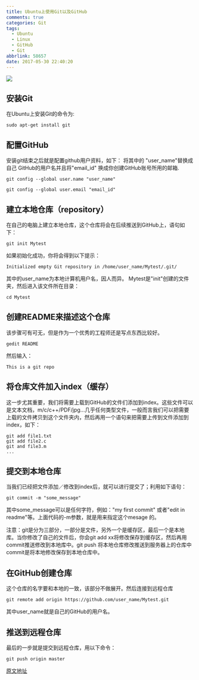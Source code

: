 ```yaml
---
title: Ubuntu上使用Git以及GitHub
comments: true
categories: Git
tags:
  - Ubuntu
  - Linux
  - GitHub
  - Git
abbrlink: 58657
date: 2017-05-30 22:40:20
---
```


![](http://oofx6tpf6.bkt.clouddn.com/github-octocat.png)

<!--more-->

## 安装Git

在Ubuntu上安装Git的命令为:

``` git
sudo apt-get install git
```

## 配置GitHub
安装git结束之后就是配置github用户资料，如下：
将其中的 "user_name"替换成自己 GitHub的用户名并且将"email_id" 换成你创建GitHub账号所用的邮箱.
``` git
git config --global user.name "user_name"

git config --global user.email "email_id"
```
## 建立本地仓库（repository）

在自己的电脑上建立本地仓库，这个仓库将会在后续推送到GitHub上，语句如下：
```git
git init Mytest
```
如果初始化成功，你将会得到以下提示：

``` git
Initialized empty Git repository in /home/user_name/Mytest/.git/
```
其中的user_name为本地计算机用户名，因人而异。
Mytest是"init"创建的文件夹，然后进入该文件所在目录：
``` git
cd Mytest
```

## 创建README来描述这个仓库
该步骤可有可无，但是作为一个优秀的工程师还是写点东西比较好。

``` git 
gedit README
```

然后输入：
``` git 
This is a git repo
```
## 将仓库文件加入index（缓存）

这一步尤其重要，我们将需要上载到GitHub的文件们添加到index。这些文件可以是文本文档，m/c/c++/PDF/jpg...几乎任何类型文件，一般而言我们可以把需要上载的文件拷贝到这个文件夹内，然后再用一个语句来把需要上传到文件添加到index，如下：
``` git 
git add file1.txt
git add file2.c
git and file3.m
...

```

## 提交到本地仓库
当我们已经把文件添加／修改到index后，就可以进行提交了；利用如下语句：

``` git
git commit -m "some_message"
```
其中some_message可以是任何字符，例如："my first commit" 或者"edit in readme"等。上面代码的-m参数，就是用来指定这个mesage 的。

注意：git是分为三部分，一部分是文件，另外一个是缓存区，最后一个是本地库。当你修改了自己的文件后，你会git add xx将修改保存到缓存区，然后再用commit推送修改到本地库中。git push 将本地仓库修改推送到服务器上的仓库中commit是将本地修改保存到本地仓库中。



## 在GitHub创建仓库
这个仓库的名字要和本地的一致，该部分不做展开。然后连接到远程仓库

``` git 
git remote add origin https://github.com/user_name/Mytest.git
```
其中user_name就是自己的GitHub的用户名。


## 推送到远程仓库

最后的一步就是提交到远程仓库，用以下命令：
``` git
git push origin master
```

[原文地址](https://www.howtoforge.com/tutorial/install-git-and-github-on-ubuntu-14.04/)





